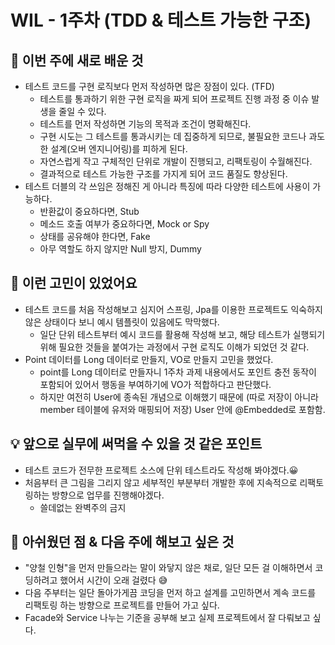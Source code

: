 # WIL - 1주차 (TDD & 테스트 가능한 구조)

## 🧠 이번 주에 새로 배운 것
- 테스트 코드를 구현 로직보다 먼저 작성하면 많은 장점이 있다. (TFD)
  - 테스트를 통과하기 위한 구현 로직을 짜게 되어 프로젝트 진행 과정 중 이슈 발생을 줄일 수 있다.
  - 테스트를 먼저 작성하면 기능의 목적과 조건이 명확해진다.
  - 구현 시도는 그 테스트를 통과시키는 데 집중하게 되므로, 불필요한 코드나 과도한 설계(오버 엔지니어링)를 피하게 된다.
  - 자연스럽게 작고 구체적인 단위로 개발이 진행되고, 리팩토링이 수월해진다.
  - 결과적으로 테스트 가능한 구조를 가지게 되어 코드 품질도 향상된다.
- 테스트 더블의 각 쓰임은 정해진 게 아니라 특징에 따라 다양한 테스트에 사용이 가능하다.
  - 반환값이 중요하다면, Stub
  - 메소드 호출 여부가 중요하다면, Mock or Spy
  - 상태를 공유해야 한다면, Fake
  - 아무 역할도 하지 않지만 Null 방지, Dummy

## 💭 이런 고민이 있었어요
- 테스트 코드를 처음 작성해보고 심지어 스프링, Jpa를 이용한 프로젝트도 익숙하지 않은 상태이다 보니 예시 템플릿이 있음에도 막막했다.
  - 일단 단위 테스트부터 예시 코드를 활용해 작성해 보고, 해당 테스트가 실행되기 위해 필요한 것들을 붙여가는 과정에서 구현 로직도 이해가 되었던 것 같다.
- Point 데이터를 Long 데이터로 만들지, VO로 만들지 고민을 했었다.
  - point를 Long 데이터로 만들자니 1주차 과제 내용에서도 포인트 충전 동작이 포함되어 있어서 행동을 부여하기에 VO가 적합하다고 판단했다.
  - 하지만 여전히 User에 종속된 개념으로 이해했기 때문에 (따로 저장이 아니라 member 테이블에 유저와 매핑되어 저장) User 안에 @Embedded로 포함함.


## 💡 앞으로 실무에 써먹을 수 있을 것 같은 포인트
- 테스트 코드가 전무한 프로젝트 소스에 단위 테스트라도 작성해 봐야겠다.😀
- 처음부터 큰 그림을 그리지 않고 세부적인 부분부터 개발한 후에 지속적으로 리팩토링하는 방향으로 업무를 진행해야겠다.
  - 쓸데없는 완벽주의 금지

## 🤔 아쉬웠던 점 & 다음 주에 해보고 싶은 것
- "양철 인형"을 먼저 만들으라는 말이 와닿지 않은 채로, 일단 모든 걸 이해하면서 코딩하려고 했어서 시간이 오래 걸렸다 😅
- 다음 주부터는 일단 돌아가게끔 코딩을 먼저 하고 설계를 고민하면서 계속 코드를 리팩토링 하는 방향으로 프로젝트를 만들어 가고 싶다.
- Facade와 Service 나누는 기준을 공부해 보고 실제 프로젝트에서 잘 다뤄보고 싶다. 

